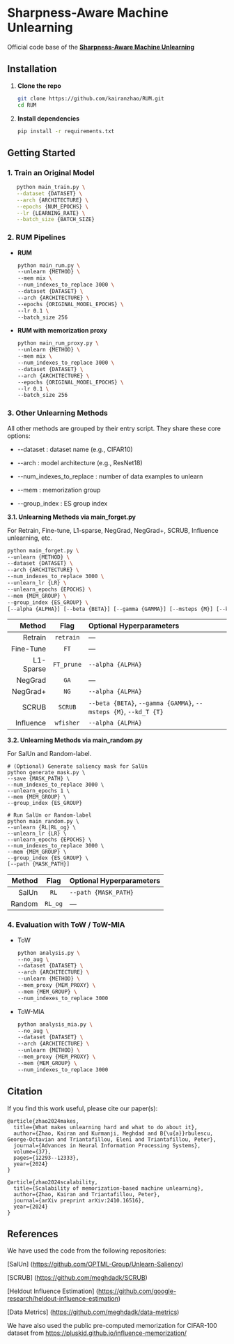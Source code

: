 # Sharpness-Aware Machine Unlearning
Official code base of the **[Sharpness-Aware Machine Unlearning](https://arxiv.org/abs/2506.13715)**

## Installation

1. **Clone the repo**  
   ```bash
   git clone https://github.com/kairanzhao/RUM.git
   cd RUM
   ```

2. **Install dependencies**
   ```bash
   pip install -r requirements.txt
   ```

## Getting Started

### 1. **Train an Original Model**
   ```bash
      python main_train.py \
      --dataset {DATASET} \
      --arch {ARCHITECTURE} \
      --epochs {NUM_EPOCHS} \
      --lr {LEARNING_RATE} \
      --batch_size {BATCH_SIZE}
   ```

### 2. **RUM Pipelines**
- **RUM**

   ```bash
   python main_rum.py \
   --unlearn {METHOD} \
   --mem mix \
   --num_indexes_to_replace 3000 \
   --dataset {DATASET} \
   --arch {ARCHITECTURE} \
   --epochs {ORIGINAL_MODEL_EPOCHS} \
   --lr 0.1 \
   --batch_size 256
   ```

- **RUM with memorization proxy**

   ```bash
   python main_rum_proxy.py \
   --unlearn {METHOD} \
   --mem mix \
   --num_indexes_to_replace 3000 \
   --dataset {DATASET} \
   --arch {ARCHITECTURE} \
   --epochs {ORIGINAL_MODEL_EPOCHS} \
   --lr 0.1 \
   --batch_size 256
   ```

### 3. **Other Unlearning Methods**

All other methods are grouped by their entry script. They share these core options:

- --dataset : dataset name (e.g., CIFAR10)

- --arch : model architecture (e.g., ResNet18)

- --num_indexes_to_replace : number of data examples to unlearn

- --mem : memorization group

- --group_index : ES group index

**3.1. Unlearning Methods via main_forget.py**

For Retrain, Fine-tune, L1-sparse, NegGrad, NegGrad+, SCRUB, Influence unlearning, etc.

   ```bash
   python main_forget.py \
   --unlearn {METHOD} \
   --dataset {DATASET} \
   --arch {ARCHITECTURE} \
   --num_indexes_to_replace 3000 \
   --unlearn_lr {LR} \
   --unlearn_epochs {EPOCHS} \
   --mem {MEM_GROUP} \
   --group_index {ES_GROUP} \
   [--alpha {ALPHA}] [--beta {BETA}] [--gamma {GAMMA}] [--msteps {M}] [--kd_T {T}]
   ```

|    Method |    Flag    | Optional Hyperparameters                                         |
| --------: | :--------: | :--------------------------------------------------------------- |
|   Retrain |  `retrain` | —                                                                |
| Fine-Tune |    `FT`    | —                                                                |
| L1-Sparse | `FT_prune` | `--alpha {ALPHA}`                                                |
|   NegGrad |    `GA`    | —                                                                |
|  NegGrad+ |    `NG`    | `--alpha {ALPHA}`                                                |
|     SCRUB |   `SCRUB`  | `--beta {BETA}`, `--gamma {GAMMA}`, `--msteps {M}`, `--kd_T {T}` |
| Influence |  `wfisher` | `--alpha {ALPHA}`                                                |


**3.2. Unlearning Methods via main_random.py**

For SalUn and Random-label.

   ```
   # (Optional) Generate saliency mask for SalUn
   python generate_mask.py \
   --save {MASK_PATH} \
   --num_indexes_to_replace 3000 \
   --unlearn_epochs 1 \
   --mem {MEM_GROUP} \
   --group_index {ES_GROUP}
   
   # Run SalUn or Random-label
   python main_random.py \
   --unlearn {RL|RL_og} \
   --unlearn_lr {LR} \
   --unlearn_epochs {EPOCHS} \
   --num_indexes_to_replace 3000 \
   --mem {MEM_GROUP} \
   --group_index {ES_GROUP} \
   [--path {MASK_PATH}]
   ```

| Method |   Flag  | Optional Hyperparameters |
| -----: | :-----: | :----------------------- |
|  SalUn |   `RL`  | `--path {MASK_PATH}`     |
| Random | `RL_og` | —                        |


### 4. Evaluation with ToW / ToW-MIA

- ToW
   ```bash
   python analysis.py \
   --no_aug \
   --dataset {DATASET} \
   --arch {ARCHITECTURE} \
   --unlearn {METHOD} \
   --mem_proxy {MEM_PROXY} \
   --mem {MEM_GROUP} \
   --num_indexes_to_replace 3000 
   ```

- ToW-MIA
   ```bash
   python analysis_mia.py \
   --no_aug \
   --dataset {DATASET} \
   --arch {ARCHITECTURE} \
   --unlearn {METHOD} \
   --mem_proxy {MEM_PROXY} \
   --mem {MEM_GROUP} \
   --num_indexes_to_replace 3000 
   ```

## Citation
If you find this work useful, please cite our paper(s):
```
@article{zhao2024makes,
  title={What makes unlearning hard and what to do about it},
  author={Zhao, Kairan and Kurmanji, Meghdad and B{\u{a}}rbulescu, George-Octavian and Triantafillou, Eleni and Triantafillou, Peter},
  journal={Advances in Neural Information Processing Systems},
  volume={37},
  pages={12293--12333},
  year={2024}
}
```
```
@article{zhao2024scalability,
  title={Scalability of memorization-based machine unlearning},
  author={Zhao, Kairan and Triantafillou, Peter},
  journal={arXiv preprint arXiv:2410.16516},
  year={2024}
}
```

## References
We have used the code from the following repositories:

[SalUn] (https://github.com/OPTML-Group/Unlearn-Saliency)

[SCRUB] (https://github.com/meghdadk/SCRUB)

[Heldout Influence Estimation] (https://github.com/google-research/heldout-influence-estimation)

[Data Metrics] (https://github.com/meghdadk/data-metrics)

We have also used the public pre-computed memorization for CIFAR-100 dataset from https://pluskid.github.io/influence-memorization/